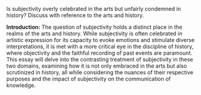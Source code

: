 
Is subjectivity overly celebrated in the arts but unfairly condemned in history? Discuss with reference to the arts and history.


**Introduction:**
The question of subjectivity holds a distinct place in the realms of the arts and history. While subjectivity is often celebrated in artistic expression for its capacity to evoke emotions and stimulate diverse interpretations, it is met with a more critical eye in the discipline of history, where objectivity and the faithful recording of past events are paramount. This essay will delve into the contrasting treatment of subjectivity in these two domains, examining how it is not only embraced in the arts but also scrutinized in history, all while considering the nuances of their respective purposes and the impact of subjectivity on the communication of knowledge.